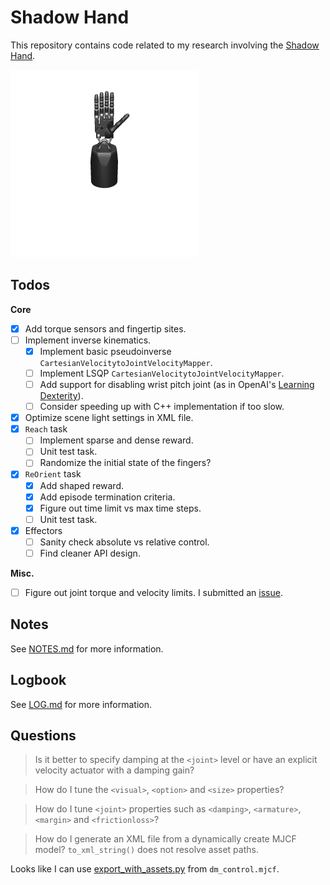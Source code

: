 # Shadow Hand

This repository contains code related to my research involving the [Shadow Hand](https://www.shadowrobot.com/).

<img src="./assets/teaser.gif" width="300"/>

## Todos

**Core**

- [x] Add torque sensors and fingertip sites.
- [ ] Implement inverse kinematics.
    - [x] Implement basic pseudoinverse `CartesianVelocitytoJointVelocityMapper`.
    - [ ] Implement LSQP `CartesianVelocitytoJointVelocityMapper`.
    - [ ] Add support for disabling wrist pitch joint (as in OpenAI's [Learning Dexterity](https://arxiv.org/abs/1808.00177)).
    - [ ] Consider speeding up  with C++ implementation if too slow.
- [x] Optimize scene light settings in XML file.
- [x] `Reach` task
    - [ ] Implement sparse and dense reward.
    - [ ] Unit test task.
    - [ ] Randomize the initial state of the fingers?
- [x] `ReOrient` task
    - [x] Add shaped reward.
    - [x] Add episode termination criteria.
    - [x] Figure out time limit vs max time steps.
    - [ ] Unit test task.
- [x] Effectors
    - [ ] Sanity check absolute vs relative control.
    - [ ] Find cleaner API design.

**Misc.**

- [ ] Figure out joint torque and velocity limits. I submitted an [issue](https://github.com/shadow-robot/sr_core/issues/206).

## Notes

See [NOTES.md](NOTES.md) for more information.

## Logbook

See [LOG.md](LOG.md) for more information.

## Questions

> Is it better to specify damping at the `<joint>` level or have an explicit velocity actuator with a damping gain?

> How do I tune the `<visual>`, `<option>` and `<size>` properties?

> How do I tune `<joint>` properties such as `<damping>`, `<armature>`, `<margin>` and `<frictionloss>`?

> How do I generate an XML file from a dynamically create MJCF model? `to_xml_string()` does not resolve asset paths.

Looks like I can use [export_with_assets.py](https://github.com/deepmind/dm_control/blob/master/dm_control/mjcf/export_with_assets.py) from `dm_control.mjcf`.
